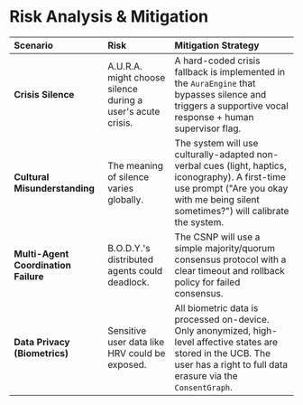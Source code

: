 # Risk Analysis & Mitigation

| Scenario | Risk | Mitigation Strategy |
| :--- | :--- | :--- |
| **Crisis Silence** | A.U.R.A. might choose silence during a user's acute crisis. | A hard-coded crisis fallback is implemented in the `AuraEngine` that bypasses silence and triggers a supportive vocal response + human supervisor flag. |
| **Cultural Misunderstanding** | The meaning of silence varies globally. | The system will use culturally-adapted non-verbal cues (light, haptics, iconography). A first-time use prompt ("Are you okay with me being silent sometimes?") will calibrate the system. |
| **Multi-Agent Coordination Failure**| B.O.D.Y.'s distributed agents could deadlock. | The CSNP will use a simple majority/quorum consensus protocol with a clear timeout and rollback policy for failed consensus. |
| **Data Privacy (Biometrics)** | Sensitive user data like HRV could be exposed. | All biometric data is processed on-device. Only anonymized, high-level affective states are stored in the UCB. The user has a right to full data erasure via the `ConsentGraph`. |
